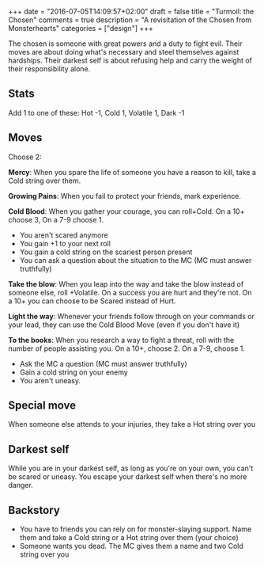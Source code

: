 +++
date = "2016-07-05T14:09:57+02:00"
draft = false
title = "Turmoil: the Chosen"
comments = true
description = "A revisitation of the Chosen from Monsterhearts"
categories = ["design"]
+++

The chosen is someone with great powers and a duty to fight evil. Their moves are about doing what's necessary and steel themselves against hardships. Their darkest self is about refusing help and carry the weight of their responsibility alone.

<!--more-->

## Stats
Add 1 to one of these:
Hot -1, Cold 1, Volatile 1, Dark -1

## Moves

Choose 2:

**Mercy**: When you spare the life of someone you have a reason to kill, take a Cold string over them.

**Growing Pains**: When you fail to protect your friends, mark experience.

**Cold Blood**: When you gather your courage, you can roll+Cold. On a 10+ choose 3, On a 7-9 choose 1.

- You aren't scared anymore
- You gain +1 to your next roll
- You gain a cold string on the scariest person present
- You can ask a question about the situation to the MC (MC must answer truthfully)

**Take the blow**: When you leap into the way and take the blow instead of someone else, roll +Volatile. On a success you are hurt and they're not. On a 10+ you can choose to be Scared instead of Hurt.

**Light the way**: Whenever your friends follow through on your commands or your lead, they can use the Cold Blood Move (even if you don't have it)

**To the books**: When you research a way to fight a threat, roll with the number of people assisting you. On a 10+, choose 2. On a 7-9, choose 1.

- Ask the MC a question (MC must answer truthfully)
- Gain a cold string on your enemy
- You aren't uneasy.

## Special move
When someone else attends to your injuries, they take a Hot string over you

## Darkest self
While you are in your darkest self, as long as you're on your own, you can't be scared or uneasy. You escape your darkest self when there's no more danger.

## Backstory
- You have to friends you can rely on for monster-slaying support. Name them and take a Cold string or a Hot string over them (your choice)
- Someone wants you dead. The MC gives them a name and two Cold string over you
